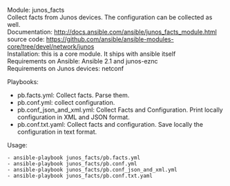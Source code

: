 Module: junos_facts  
Collect facts from Junos devices. The configuration can be collected as well.  
Documentation: http://docs.ansible.com/ansible/junos_facts_module.html  
source code: https://github.com/ansible/ansible-modules-core/tree/devel/network/junos   
Installation: this is a core module. It ships with ansible itself   
Requirements on Ansible: Ansible 2.1 and junos-eznc   
Requirements on  Junos devices: netconf  

Playbooks:  
- pb.facts.yml: Collect facts. Parse them.    
- pb.conf.yml: collect configuration.   
- pb.conf_json_and_xml.yml: Collect Facts and Configuration. Print locally configuration in XML and JSON format.  
- pb.conf.txt.yaml: Collect facts and configuration. Save locally the configuration in text format.   

Usage:  
```
- ansible-playbook junos_facts/pb.facts.yml
- ansible-playbook junos_facts/pb.conf.yml
- ansible-playbook junos_facts/pb.conf_json_and_xml.yml
- ansible-playbook junos_facts/pb.conf.txt.yaml
```
